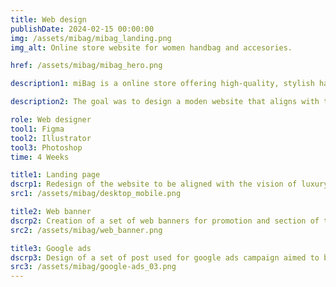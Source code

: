 ```yaml
---
title: Web design
publishDate: 2024-02-15 00:00:00
img: /assets/mibag/mibag_landing.png
img_alt: Online store website for women handbag and accesories.

href: /assets/mibag/mibag_hero.png

description1: miBag is a online store offering high-quality, stylish handbags and shoes that reflect individual personality and taste. They believe in creating functional yet fashionable products that are a true investment in design and durability.

description2: The goal was to design a moden website that aligns with the vision of the store brand, and the creation of several web visual assets for the website and social media.

role: Web designer
tool1: Figma
tool2: Illustrator
tool3: Photoshop
time: 4 Weeks

title1: Landing page
dscrp1: Redesign of the website to be aligned with the vision of luxury and elegance.
src1: /assets/mibag/desktop_mobile.png 

title2: Web banner
dscrp2: Creation of a set of web banners for promotion and section of the website.
src2: /assets/mibag/web_banner.png

title3: Google ads
dscrp3: Design of a set of post used for google ads campaign aimed to bring traffic to the store.
src3: /assets/mibag/google-ads_03.png
---
```



